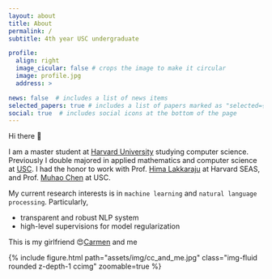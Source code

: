 ```yaml
---
layout: about
title: About
permalink: /
subtitle: 4th year USC undergraduate

profile:
  align: right
  image_cicular: false # crops the image to make it circular
  image: profile.jpg
  address: >

news: false  # includes a list of news items
selected_papers: true # includes a list of papers marked as "selected={true}"
social: true  # includes social icons at the bottom of the page
---
```


<style type="text/css">
  .ccimg {
    max-width: 350px; width: 100%;
    display: block;
    margin-left: auto;
    margin-right: auto;
  }
</style>

Hi there 👋

I am a master student at [Harvard University](https://www.harvard.edu/) studying computer science.
Previously I double majored in applied mathematics and computer science at [USC](https://www.usc.edu/).
I had the honor to work with Prof. [Hima Lakkaraju](https://himalakkaraju.github.io/) at Harvard SEAS, and Prof. [Muhao Chen](https://muhaochen.github.io/) at USC.

My current research interests is in `machine learning` and `natural language processing`. Particularly,
- transparent and robust NLP system
- high-level supervisions for model regularization

This is my girlfriend 😍[Carmen](https://www.linkedin.com/in/carmen-liang/) and me

{% include figure.html path="assets/img/cc_and_me.jpg" class="img-fluid rounded z-depth-1 ccimg" zoomable=true %}